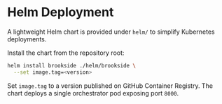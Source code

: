 # Helm Deployment

A lightweight Helm chart is provided under `helm/` to simplify Kubernetes deployments.

Install the chart from the repository root:

```bash
helm install brookside ./helm/brookside \
  --set image.tag=<version>
```

Set `image.tag` to a version published on GitHub Container Registry. The chart
deploys a single orchestrator pod exposing port `8000`.
